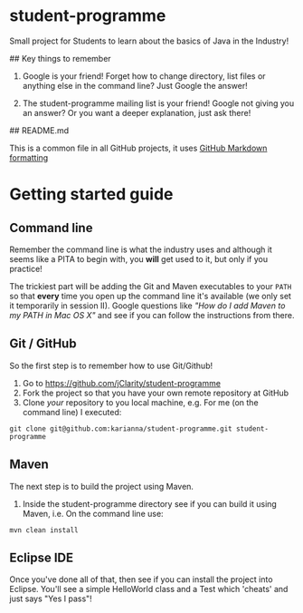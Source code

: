 # student-programme

Small project for Students to learn about the basics of Java in the Industry!

## Key things to remember

1. Google is your friend!  Forget how to change directory, list files or anything else in the command line?  Just Google the answer!

1. The student-programme mailing list is your friend! Google not giving you an answer? Or you want a deeper explanation, just ask there!

## README.md

This is a common file in all GitHub projects, it uses 
[GitHub Markdown formatting](https://help.github.com/articles/github-flavored-markdown)

# Getting started guide

## Command line

Remember the command line is what the industry uses and although it seems like a PITA to begin with, you **will** get used to it, but only if you practice!

The trickiest part will be adding the Git and Maven executables to your `PATH` so that **every** time you open up the command line it's available (we only set it temporarily in session II). Google questions like *"How do I add Maven to my PATH in Mac OS X"* and see if you can follow the instructions from there.

## Git / GitHub

So the first step is to remember how to use Git/Github!

1. Go to https://github.com/jClarity/student-programme
1. Fork the project so that you have your own remote repository at GitHub
1. Clone *your* repository to you local machine, e.g. For me (on the command line) I executed:

`git clone git@github.com:karianna/student-programme.git student-programme`

## Maven

The next step is to build the project using Maven.

1. Inside the student-programme directory see if you can build it using Maven, i.e. On the command line use:

`mvn clean install`

## Eclipse IDE

Once you've done all of that, then see if you can install the project into Eclipse.  You'll see a simple HelloWorld class and a Test which 'cheats' and just says "Yes I pass"!
